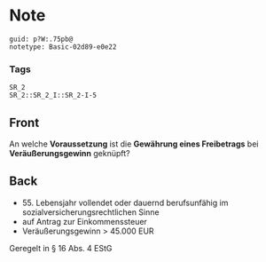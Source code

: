 # Note
```
guid: p?W:.75pb@
notetype: Basic-02d89-e0e22
```

### Tags
```
SR_2
SR_2::SR_2_I::SR_2-I-5
```

## Front
An welche <b>Voraussetzung</b> ist die <b>Gewährung eines
Freibetrags</b> bei <b>Veräußerungsgewinn</b> geknüpft?

## Back
<ul>
  <li>55. Lebensjahr vollendet oder dauernd berufsunfähig im
  sozialversicherungsrechtlichen Sinne
  <li>auf Antrag zur Einkommenssteuer
  <li>Veräußerungsgewinn > 45.000 EUR
</ul>Geregelt in § 16 Abs. 4 EStG
